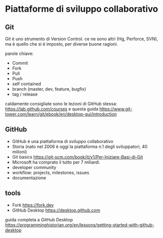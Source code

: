 # Piattaforme di sviluppo collaborativo



## Git
Git è uno strumento di Version Control.
ce ne sono altri (Hg, Perforce, SVN), ma è quello che si è imposto, per diverse buone ragioni.

parole chiave:
- Commit
- Fork
- Pull
- Push
- self contained
- branch (master, dev, feature, bugfix)
- tag / release

caldamente consigliate sono le lezioni di GitHub stessa: <https://lab.github.com/courses>
e questa guida <https://www.git-tower.com/learn/git/ebook/en/desktop-gui/introduction>

## GitHub
- GitHub è una piattaforma di sviluppo collaborativo
- Storia (nato nel 2006 è oggi la piattaforma n.1 degli sviluppatori, 40 milioni)
- Git basics <https://git-scm.com/book/it/v1/Per-Iniziare-Basi-di-Git>
- Microsoft ha comprato il tutto per 7 miliardi.
- developer community
- workflow: projects, milestones, issues
- documentazione

## tools
- Fork https://fork.dev
- GitHub Desktop https://desktop.github.com

guida completa a GitHub Desktop
<https://programminghistorian.org/en/lessons/getting-started-with-github-desktop>